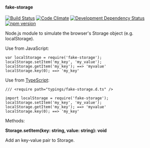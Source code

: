 #### fake-storage
[![Build Status](https://travis-ci.org/stpettersens/node-fake-storage.svg?branch=master)](https://travis-ci.org/stpettersens/node-fake-storage) [![Code Climate](https://codeclimate.com/github/stpettersens/node-fake-storage/badges/gpa.svg)](https://codeclimate.com/github/stpettersens/node-fake-storage/code) [![Development Dependency Status](https://david-dm.org/stpettersens/node-fake-storage/dev-status.png?theme=shields.io)](https://david-dm.org/stpettersens/node-fake-storage#info=devDependencies) [![npm version](https://badge.fury.io/js/ssp-fake-storage.svg)](http://npmjs.org/package/ssp-fake-storage)

Node.js module to simulate the browser's Storage object (e.g. localStorage).

Use from JavaScript:

    var localStorage = require('fake-storage');
    localStorage.setItem('my_key', 'my_value');
    localStorage.getItem('my_key'); ==> 'myvalue'
    localStorage.key(0); ==> 'my_key'

Use from [TypeScript](http://www.typescriptlang.org):

    /// <require path="typings/fake-storage.d.ts" />
     
    import localStorage = require('fake-storage');
    localStorage.setItem('my_key', 'my_value');
    localStorage.getItem('my_key'); ==> 'myvalue'
    localStorage.key(0); ==> 'my_key'

Methods:

**Storage.setItem(key: string, value: string): void**

Add an key-value pair to Storage.
